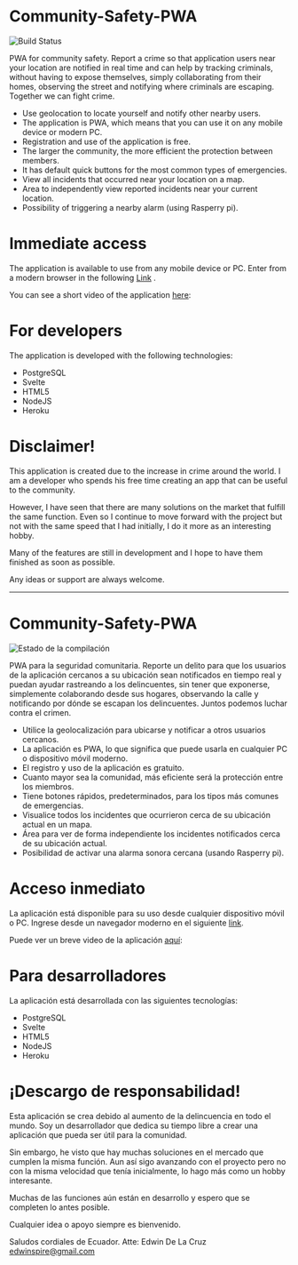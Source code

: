 # Community-Safety-PWA

![Build Status](https://travis-ci.org/joemccann/dillinger.svg?branch=master)

PWA for community safety. Report a crime so that application users near your location are notified in real time and can help by tracking criminals, without having to expose themselves, simply collaborating from their homes, observing the street and notifying where criminals are escaping. Together we can fight crime.

  - Use geolocation to locate yourself and notify other nearby users.
  - The application is PWA, which means that you can use it on any mobile device or modern PC.
  - Registration and use of the application is free.
  - The larger the community, the more efficient the protection between members.
 - It has default quick buttons for the most common types of emergencies.
 - View all incidents that occurred near your location on a map.
 - Area to independently view reported incidents near your current location.
 - Possibility of triggering a nearby alarm (using Rasperry pi).

# Immediate access
The application is available to use from any mobile device or PC. Enter from a modern browser in the following [Link](https://community-safety-pwa.herokuapp.com/) .

You can see a short video of the application [here](https://youtu.be/Vh2izWYF5m8/):

# For developers
The application is developed with the following technologies:
- PostgreSQL
- Svelte
- HTML5
- NodeJS
- Heroku

# Disclaimer!

 This application is created due to the increase in crime around the world. I am a developer who spends his free time creating an app that can be useful to the community.

However, I have seen that there are many solutions on the market that fulfill the same function. Even so I continue to move forward with the project but not with the same speed that I had initially, I do it more as an interesting hobby.

Many of the features are still in development and I hope to have them finished as soon as possible.

Any ideas or support are always welcome.


------------------------------------

# Community-Safety-PWA

![Estado de la compilación](https://travis-ci.org/joemccann/dillinger.svg?branch=master)

PWA para la seguridad comunitaria. Reporte un delito para que los usuarios de la aplicación cercanos a su ubicación sean notificados en tiempo real y puedan ayudar rastreando a los delincuentes, sin tener que exponerse, simplemente colaborando desde sus hogares, observando la calle y notificando por dónde se escapan los delincuentes. Juntos podemos luchar contra el crimen.

  - Utilice la geolocalización para ubicarse y notificar a otros usuarios cercanos.
  - La aplicación es PWA, lo que significa que puede usarla en cualquier PC o dispositivo móvil moderno.
  - El registro y uso de la aplicación es gratuito.
  - Cuanto mayor sea la comunidad, más eficiente será la protección entre los miembros.
 - Tiene botones rápidos, predeterminados, para los tipos más comunes de emergencias.
 - Visualice todos los incidentes que ocurrieron cerca de su ubicación actual en un mapa.
 - Área para ver de forma independiente los incidentes notificados cerca de su ubicación actual.
 - Posibilidad de activar una alarma sonora cercana (usando Rasperry pi).

# Acceso inmediato
La aplicación está disponible para su uso desde cualquier dispositivo móvil o PC. Ingrese desde un navegador moderno en el siguiente [link](https://community-safety-pwa.herokuapp.com/).

Puede ver un breve video de la aplicación [aquí](https://youtu.be/Vh2izWYF5m8/):

# Para desarrolladores
La aplicación está desarrollada con las siguientes tecnologías:
- PostgreSQL
- Svelte
- HTML5
- NodeJS
- Heroku

# ¡Descargo de responsabilidad!

 Esta aplicación se crea debido al aumento de la delincuencia en todo el mundo. Soy un desarrollador que dedica su tiempo libre a crear una aplicación que pueda ser útil para la comunidad.

Sin embargo, he visto que hay muchas soluciones en el mercado que cumplen la misma función. Aun así sigo avanzando con el proyecto pero no con la misma velocidad que tenía inicialmente, lo hago más como un hobby interesante.

Muchas de las funciones aún están en desarrollo y espero que se completen lo antes posible.

Cualquier idea o apoyo siempre es bienvenido.

Saludos cordiales de Ecuador.
Atte: Edwin De La Cruz
edwinspire@gmail.com